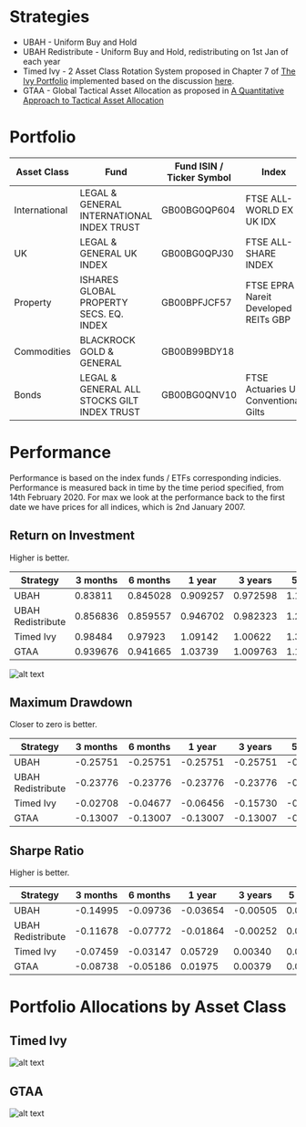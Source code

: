 # Strategies

* UBAH - Uniform Buy and Hold
* UBAH Redistribute - Uniform Buy and Hold, redistributing on 1st Jan of each year
* Timed Ivy - 2 Asset Class Rotation System proposed in Chapter 7 of [The Ivy Portfolio](https://books.google.co.uk/books/about/The_Ivy_Portfolio.html?id=DP_YREBTXREC&redir_esc=y) implemented based on the discussion [here](https://www.stopsaving.com/how-harvard-and-yale-invest/).
* GTAA - Global Tactical Asset Allocation as proposed in [A Quantitative Approach to Tactical Asset Allocation
](https://poseidon01.ssrn.com/delivery.php?ID=276073029008000083007122114088076120022037040029059051090103083007005091075067077077038055005012119033032068009088005064103126055081044083067125127028086097081026060017015031091105004107003127021113004123018086102115092104024121115127064064118029074&EXT=pdf)

# Portfolio

| Asset Class   | Fund                                        | Fund ISIN / Ticker Symbol | Index                                | Index ISIN    |
|---------------|---------------------------------------------|---------------------------|--------------------------------------|---------------|
| International | LEGAL & GENERAL INTERNATIONAL INDEX TRUST   | GB00BG0QP604              | FTSE ALL-WORLD EX UK IDX             | FTAWXUKSP:FSI |
| UK            | LEGAL & GENERAL UK INDEX                    | GB00BG0QPJ30              | FTSE ALL-SHARE INDEX                 | FTASXS:FSI    |
| Property      | ISHARES GLOBAL PROPERTY SECS. EQ. INDEX     | GB00BPFJCF57              | FTSE EPRA Nareit Developed REITs GBP | FTERGLS:FSI   |
| Commodities   | BLACKROCK GOLD & GENERAL                | GB00B99BDY18                      |             |       |
| Bonds         | LEGAL & GENERAL ALL STOCKS GILT INDEX TRUST | GB00BG0QNV10              | FTSE Actuaries UK Conventional Gilts | BG05:FSI      |

# Performance

Performance is based on the index funds / ETFs corresponding indicies. Performance is measured back in time by the time period
specified, from 14th February 2020. For max we look at the performance back to the first date we have prices for
all indices, which is 2nd January 2007.

## Return on Investment

Higher is better.

| Strategy          | 3 months | 6 months | 1 year   | 3 years  | 5 years  | Max      |
|-------------------|----------|----------|----------|----------|----------|----------|
| UBAH              | 0.83811  | 0.845028 | 0.909257 | 0.972598 | 1.180712 | 1.48514  |
| UBAH Redistribute | 0.856836 | 0.859557 | 0.946702 | 0.982323 | 1.218608 | 1.459567 |
| Timed Ivy         | 0.98484 | 0.97923 | 1.09142 | 1.00622 | 1.32216 | 1.75141 |
| GTAA              | 0.939676 | 0.941665 | 1.03739  | 1.009763 | 1.134197 | 1.372894 |

![alt text](https://github.com/KieranLitschel/PortfolioBacktesting/blob/master/Historical%20Prices/Results/Returns.png "Return on Investment Graph")

## Maximum Drawdown

Closer to zero is better.

| Strategy          | 3 months | 6 months | 1 year   | 3 years  | 5 years  | Max      |
|-------------------|----------|----------|----------|----------|----------|----------|
| UBAH              | -0.25751 | -0.25751 | -0.25751 | -0.25751 | -0.25751 | -0.25751 |
| UBAH Redistribute | -0.23776 | -0.23776 | -0.23776 | -0.23776 | -0.23776 | -0.23776 |
| Timed Ivy         | -0.02708 | -0.04677 | -0.06456 | -0.15730 | -0.25584 | -0.25584 |
| GTAA              | -0.13007 | -0.13007 | -0.13007 | -0.13007 | -0.13007 | -0.13007 |

## Sharpe Ratio

Higher is better.

| Strategy          | 3 months | 6 months | 1 year   | 3 years  | 5 years  | Max      |
|-------------------|----------|----------|----------|----------|----------|----------|
| UBAH              | -0.14995 | -0.09736 | -0.03654 | -0.00505 | 0.01688 | 0.02642 |
| UBAH Redistribute | -0.11678 | -0.07772 | -0.01864 | -0.00252 | 0.01914 | 0.02401 |
| Timed Ivy         | -0.07459 | -0.03147 | 0.05729 | 0.00340 | 0.02950 | 0.03939 |
| GTAA              | -0.08738 | -0.05186 | 0.01975 | 0.00379 | 0.01750 | 0.02828 |

# Portfolio Allocations by Asset Class

## Timed Ivy

![alt text](https://github.com/KieranLitschel/PortfolioBacktesting/blob/master/Historical%20Prices/Results/Timed%20Ivy%20Allocations.png "Portfolio allocation % in each asset class for Timed Ivy")

## GTAA

![alt text](https://github.com/KieranLitschel/PortfolioBacktesting/blob/master/Historical%20Prices/Results/GTAA%20Allocations.png "Portfolio allocation % in each asset class for GTAA")